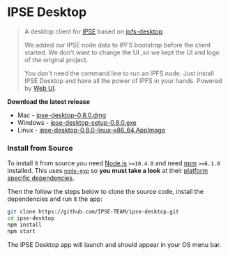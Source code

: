 # IPSE Desktop

> A desktop client for [IPSE](https://ipse.io) based on [ipfs-desktop](https://github.com/ipfs-shipyard/ipfs-desktop).
>
> We added our IPSE node data to IPFS bootstrap before the client started.
> We don't want to change the UI ,so we kept the UI and logo of the original project. 
>
> You don't need the command line to run an IPFS node. Just install IPSE Desktop and have all the power of IPFS in your hands. Powered by [Web UI](https://github.com/ipfs-shipyard/ipfs-webui).

**Download the latest release**

- Mac - [ipse-desktop-0.8.0.dmg](https://github.com/IPSE-TEAM/ipse-desktop/releases/download/v0.8.0/ipse-desktop-0.8.0.dmg)
- Windows - [ipse-desktop-setup-0.8.0.exe](https://github.com/IPSE-TEAM/ipse-desktop/releases/download/v0.8.0/ipse-desktop-setup-0.8.0.exe) 
- Linux - [ipse-desktop-0.8.0-linux-x86_64.AppImage](https://github.com/IPSE-TEAM/ipse-desktop/releases/download/v0.8.0/ipse-desktop-0.8.0-linux-x86_64.AppImage)
### Install from Source

To install it from source you need [Node.js](https://nodejs.org/en/) `>=10.4.0` and
need [npm](npmjs.org) `>=6.1.0` installed. This uses [`node-gyp`](https://github.com/nodejs/node-gyp) so **you must take a look** at their [platform specific dependencies](https://github.com/nodejs/node-gyp#installation).

Then the follow the steps below to clone the source code, install the dependencies and run it the app:

```bash
git clone https://github.com/IPSE-TEAM/ipse-desktop.git
cd ipse-desktop
npm install
npm start
```

The IPSE Desktop app will launch and should appear in your OS menu bar.


